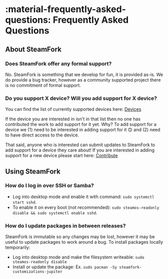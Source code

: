 # :material-frequently-asked-questions: Frequently Asked Questions

## About SteamFork

### Does SteamFork offer any formal support?

No. SteamFork is something that we develop for fun, it is provided as-is.  We do provide a bug tracker, however as a community supported project there is no commitment of formal support.

### Do you support X device?  Will you add support for X device?

You can find the list of currently supported devices here: [Devices](../devices)

If the device you are interested in isn't in that list then no one has contributed the work to add support for it yet.  Why? To add support for a device we (1) need to be interested in adding support for it 😊 and (2) need to have direct access to the device.

That said, anyone who is interested can submit updates to SteamFork to add support for a device they care about! If you are interested in adding support for a new device please start here: [Contribute](../contribute)

## Using SteamFork

### How do I log in over SSH or Samba?

* Log into desktop mode and enable it with command: `sudo systemctl start sshd`.
* To enable it on every boot (not recommended): `sudo steamos-readonly disable && sudo systemctl enable sshd`.

### How do I update packages in between releases?

SteamFork is immutable so any changes may be lost, however it may be useful to update packages to work around a bug.  To install packages locally temporarily:

* Log into desktop mode and make the filesystem writeable: `sudo steamos-readonly disable`
* Install or update the package: Ex. `sudo pacman -Sy steamfork-customizations-jupiter`
